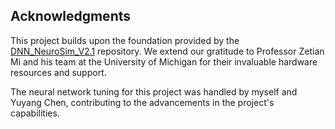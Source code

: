 ## Acknowledgments

This project builds upon the foundation provided by the [DNN_NeuroSim_V2.1](https://github.com/neurosim/DNN_NeuroSim_V2.1) repository. We extend our gratitude to Professor Zetian Mi and his team at the University of Michigan for their invaluable hardware resources and support.

The neural network tuning for this project was handled by myself and Yuyang Chen, contributing to the advancements in the project's capabilities.

